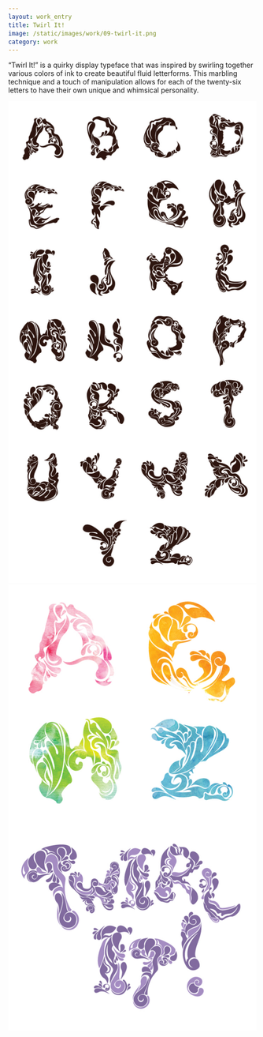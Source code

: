 ```yaml
---
layout: work_entry
title: Twirl It!
image: /static/images/work/09-twirl-it.png
category: work
---
```


“Twirl It!” is a quirky display typeface that was inspired by swirling together various colors of ink to create beautiful fluid letterforms. This marbling technique and a touch of manipulation allows for each of the twenty-six letters to have their own unique and whimsical personality.

![placeholder](/static/images/work/twirl-it/twirl-it-1.jpg "")
![placeholder](/static/images/work/twirl-it/twirl-it-2.jpg "")
